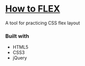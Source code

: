 # [How to FLEX](https://fazeelanizam13.github.io/how-to-FLEX/)

A tool for practicing CSS flex layout

### Built with

* HTML5
* CSS3
* jQuery
